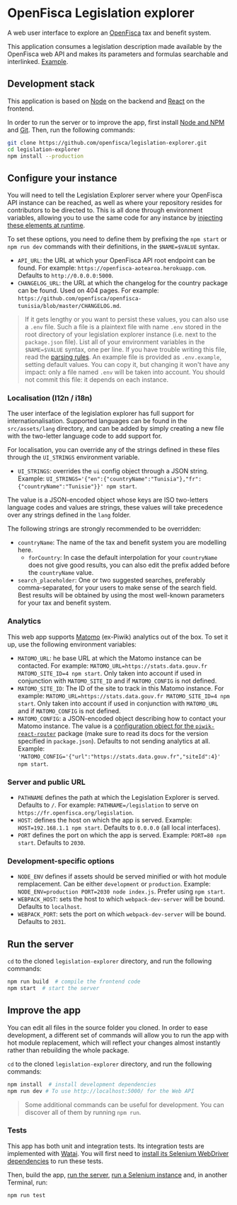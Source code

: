 # OpenFisca Legislation explorer

A web user interface to explore an [OpenFisca](https://openfisca.org/) tax and benefit system.

This application consumes a legislation description made available by the OpenFisca web API and makes its parameters and formulas searchable and interlinked. [Example](https://fr.openfisca.org/legislation).


## Development stack

This application is based on [Node](https://nodejs.org) on the backend and [React](https://reactjs.org) on the frontend.

In order to run the server or to improve the app, first install [Node and NPM](https://nodejs.org/en/download/) and [Git](https://git-scm.com). Then, run the following commands:

```sh
git clone https://github.com/openfisca/legislation-explorer.git
cd legislation-explorer
npm install --production
```


## Configure your instance

You will need to tell the Legislation Explorer server where your OpenFisca API instance can be reached, as well as where your repository resides for contributors to be directed to. This is all done through environment variables, allowing you to use the same code for any instance by [injecting these elements at runtime](https://12factor.net/config).

To set these options, you need to define them by prefixing the `npm start` or `npm run dev` commands with their definitions, in the `$NAME=$VALUE` syntax.

- `API_URL`: the URL at which your OpenFisca API root endpoint can be found. For example: `https://openfisca-aotearoa.herokuapp.com`. Defaults to `http://0.0.0.0:5000`.
- `CHANGELOG_URL`: the URL at which the changelog for the country package can be found. Used on 404 pages. For example: `https://github.com/openfisca/openfisca-tunisia/blob/master/CHANGELOG.md`.

> If it gets lengthy or you want to persist these values, you can also use a `.env` file.
> Such a file is a plaintext file with name `.env` stored in the root directory of your legislation explorer instance (i.e. next to the `package.json` file). List all of your environment variables in the `$NAME=$VALUE` syntax, one per line. If you have trouble writing this file, read the [parsing rules](https://github.com/motdotla/dotenv#rules).
> An example file is provided as `.env.example`, setting default values. You can copy it, but changing it won't have any impact: only a file named `.env` will be taken into account. You should not commit this file: it depends on each instance.


### Localisation (l12n / i18n)

The user interface of the legislation explorer has full support for internationalisation. Supported languages can be found in the `src/assets/lang` directory, and can be added by simply creating a new file with the two-letter language code to add support for.

For localisation, you can override any of the strings defined in these files through the `UI_STRINGS` environment variable.

- `UI_STRINGS`: overrides the `ui` config object through a JSON string. Example: `UI_STRINGS='{"en":{"countryName":"Tunisia"},"fr":{"countryName":"Tunisie"}}' npm start`.

The value is a JSON-encoded object whose keys are ISO two-letters language codes and values are strings, these values will take precedence over any strings defined in the `lang` folder.

The following strings are strongly recommended to be overridden:

- `countryName`: The name of the tax and benefit system you are modelling here.
    - `forCountry`: In case the default interpolation for your `countryName` does not give good results, you can also edit the prefix added before the `countryName` value.
- `search_placeholder`: One or two suggested searches, preferably comma-separated, for your users to make sense of the search field. Best results will be obtained by using the most well-known parameters for your tax and benefit system.


### Analytics

This web app supports [Matomo](https://matomo.org) (ex-Piwik) analytics out of the box. To set it up, use the following environment variables:

- `MATOMO_URL`: he base URL at which the Matomo instance can be contacted. For example: `MATOMO_URL=https://stats.data.gouv.fr MATOMO_SITE_ID=4 npm start`. Only taken into account if used in conjunction with `MATOMO_SITE_ID` and if `MATOMO_CONFIG` is not defined.
- `MATOMO_SITE_ID`: The ID of the site to track in this Matomo instance. For example: `MATOMO_URL=https://stats.data.gouv.fr MATOMO_SITE_ID=4 npm start`. Only taken into account if used in conjunction with `MATOMO_URL` and if `MATOMO_CONFIG` is not defined.
- `MATOMO_CONFIG`: a JSON-encoded object describing how to contact your Matomo instance. The value is a [configuration object for the `piwik-react-router`](https://github.com/joernroeder/piwik-react-router#options) package (make sure to read its docs for the version specified in `package.json`). Defaults to not sending analytics at all. Example: `'MATOMO_CONFIG='{"url":"https://stats.data.gouv.fr","siteId":4}' npm start`.


### Server and public URL

- `PATHNAME` defines the path at which the Legislation Explorer is served. Defaults to `/`. For example: `PATHNAME=/legislation` to serve on `https://fr.openfisca.org/legislation`.
- `HOST`: defines the host on which the app is served. Example: `HOST=192.168.1.1 npm start`. Defaults to `0.0.0.0` (all local interfaces).
- `PORT` defines the port on which the app is served. Example: `PORT=80 npm start`. Defaults to `2030`.


### Development-specific options

- `NODE_ENV` defines if assets should be served minified or with hot module remplacement. Can be either `development` or `production`. Example: `NODE_ENV=production PORT=2030 node index.js`. Prefer using `npm start`.
- `WEBPACK_HOST`: sets the host to which `webpack-dev-server` will be bound. Defaults to `localhost`.
- `WEBPACK_PORT`: sets the port on which `webpack-dev-server` will be bound. Defaults to `2031`.


## Run the server

`cd` to the cloned `legislation-explorer` directory, and run the following commands:

```sh
npm run build  # compile the frontend code
npm start  # start the server
```


## Improve the app

You can edit all files in the source folder you cloned. In order to ease development, a different set of commands will allow you to run the app with hot module replacement, which will reflect your changes almost instantly rather than rebuilding the whole package.

`cd` to the cloned `legislation-explorer` directory, and run the following commands:

```sh
npm install  # install development dependencies
npm run dev # To use http://localhost:5000/ for the Web API
```

> Some additional commands can be useful for development. You can discover all of them by running `npm run`.


### Tests

This app has both unit and integration tests. Its integration tests are implemented with [Watai](https://github.com/MattiSG/Watai). You will first need to [install its Selenium WebDriver dependencies](https://github.com/MattiSG/Watai/wiki/Installing) to run these tests.

Then, build the app, [run the server](#run-the-server), [run a Selenium instance](https://github.com/MattiSG/Watai/wiki/Installing#selenium-server) and, in another Terminal, run:

```sh
npm run test
```
